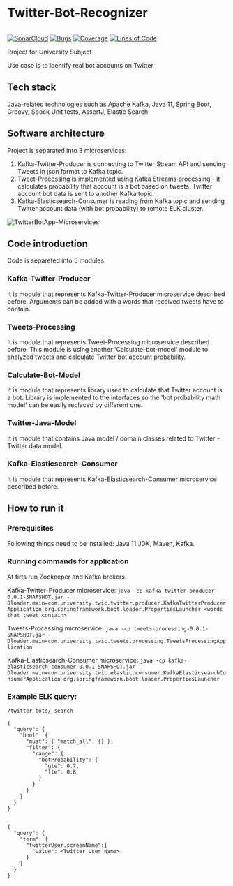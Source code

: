 # Twitter-Bot-Recognizer
[![<PiotrMichalowski96>](https://circleci.com/gh/PiotrMichalowski96/Twitter-Bot-Recognizer.svg?style=svg)](https://circleci.com/gh/PiotrMichalowski96/Twitter-Bot-Recognizer)

[![SonarCloud](https://sonarcloud.io/images/project_badges/sonarcloud-black.svg)](https://sonarcloud.io/dashboard?id=PiotrMichalowski96_Twitter-Bot-Recognizer)
[![Bugs](https://sonarcloud.io/api/project_badges/measure?project=PiotrMichalowski96_Twitter-Bot-Recognizer&metric=bugs)](https://sonarcloud.io/dashboard?id=PiotrMichalowski96_Twitter-Bot-Recognizer)
[![Coverage](https://sonarcloud.io/api/project_badges/measure?project=PiotrMichalowski96_Twitter-Bot-Recognizer&metric=coverage)](https://sonarcloud.io/dashboard?id=PiotrMichalowski96_Twitter-Bot-Recognizer)
[![Lines of Code](https://sonarcloud.io/api/project_badges/measure?project=PiotrMichalowski96_Twitter-Bot-Recognizer&metric=ncloc)](https://sonarcloud.io/dashboard?id=PiotrMichalowski96_Twitter-Bot-Recognizer)


Project for University Subject

Use case is to identify real bot accounts on Twitter

## Tech stack
Java-related technologies such as Apache Kafka, Java 11, Spring Boot, Groovy, Spock Unit tests, AssertJ, Elastic Search

## Software architecture
Project is separated into 3 microservices:
1. Kafka-Twitter-Producer is connecting to Twitter Stream API and sending Tweets in json format to Kafka topic.
2. Tweet-Processing is implemented using Kafka Streams processing - it calculates probability that account is a bot based on tweets. Twitter account bot data is sent to another Kafka topic.
3. Kafka-Elasticsearch-Consumer is reading from Kafka topic and sending Twitter account data (with bot probability) to remote ELK cluster.

![TwitterBotApp-Microservices](https://user-images.githubusercontent.com/57149032/148589991-9990e877-f96a-4012-9ca9-1658ffb7ad46.png)

## Code introduction
Code is separeted into 5 modules.

### Kafka-Twitter-Producer
It is module that represents Kafka-Twitter-Producer microservice described before. Arguments can be added with a words that received tweets have to contain.

### Tweets-Processing
It is module that represents Tweet-Processing microservice described before. This module is using another 'Calculate-bot-model' module to analyzed tweets and calculate Twitter bot account probability.

### Calculate-Bot-Model
It is module that represents library used to calculate that Twitter account is a bot. Library is implemented to the interfaces so the 'bot probability math model' can be easily replaced by different one.

### Twitter-Java-Model
It is module that contains Java model / domain classes related to Twitter - Twitter data model.

### Kafka-Elasticsearch-Consumer
It is module that represents Kafka-Elasticsearch-Consumer microservice described before.

## How to run it

### Prerequisites
Following things need to be installed: Java 11 JDK, Maven, Kafka.

### Running commands for application

At firts run Zookeeper and Kafka brokers.

Kafka-Twitter-Producer microservice:
```java -cp kafka-twitter-producer-0.0.1-SNAPSHOT.jar -Dloader.main=com.university.twic.twitter.producer.KafkaTwitterProducerApplication org.springframework.boot.loader.PropertiesLauncher <words that tweet contain>```


Tweets-Processing microservice:
```java -cp tweets-processing-0.0.1-SNAPSHOT.jar -Dloader.main=com.university.twic.tweets.processing.TweetsProcessingApplication```

Kafka-Elasticsearch-Consumer microservice:
```java -cp kafka-elasticsearch-consumer-0.0.1-SNAPSHOT.jar -Dloader.main=com.university.twic.elastic.consumer.KafkaElasticsearchConsumerApplication org.springframework.boot.loader.PropertiesLauncher```

### Example ELK query:
```/twitter-bots/_search```

```
{
  "query": {
    "bool": {
      "must": { "match_all": {} },
      "filter": {
        "range": {
          "botProbability": {
            "gte": 0.7,
            "lte": 0.8
          }
        }
      }
    }
  }
}


{
  "query": {
    "term": {
      "twitterUser.screenName":{
      	"value": <Twitter User Name>
      }
    }
  }
}
```
